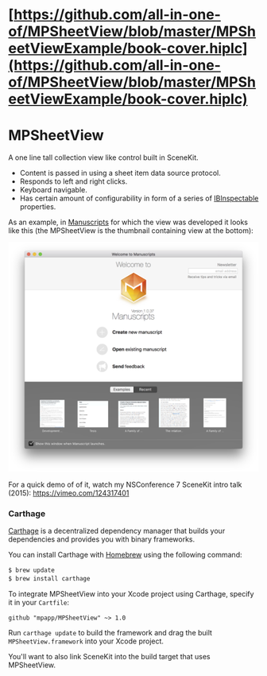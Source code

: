 # [https://github.com/all-in-one-of/MPSheetView/blob/master/MPSheetViewExample/book-cover.hiplc](https://github.com/all-in-one-of/MPSheetView/blob/master/MPSheetViewExample/book-cover.hiplc)

# MPSheetView

A one line tall collection view like control built in SceneKit. 

- Content is passed in using a sheet item data source protocol.
- Responds to left and right clicks.
- Keyboard navigable.
- Has certain amount of configurability in form of a series of [IBInspectable](http://nshipster.com/ibinspectable-ibdesignable/) properties.

As an example, in [Manuscripts](http://manuscriptsapp.com) for which the view was developed it looks like this (the MPSheetView is the thumbnail containing view at the bottom):

![An example MPSheetView](./example.png)

For a quick demo of of it, watch my NSConference 7 SceneKit intro talk (2015): https://vimeo.com/124317401

### Carthage

[Carthage](https://github.com/Carthage/Carthage) is a decentralized dependency manager that builds your dependencies and provides you with binary frameworks.

You can install Carthage with [Homebrew](http://brew.sh/) using the following command:

```bash
$ brew update
$ brew install carthage
```

To integrate MPSheetView into your Xcode project using Carthage, specify it in your `Cartfile`:

```ogdl
github "mpapp/MPSheetView" ~> 1.0
```

Run `carthage update` to build the framework and drag the built `MPSheetView.framework` into your Xcode project.

You'll want to also link SceneKit into the build target that uses MPSheetView.
